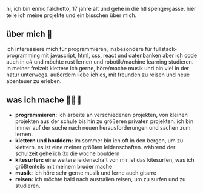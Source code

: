 hi, ich bin ennio falchetto, 17 jahre alt und gehe in die htl spengergasse. hier teile ich meine projekte und ein bisschen über mich.

## über mich 🌻

ich interessiere mich für programmieren, insbesondere für fullstack-programming mit javascript, html, css, react und datenbanken aber ich code auch in c# und möchte rust lernen und robotik/machine learning studieren. in meiner freizeit klettere ich gerne, höre/mache musik und bin viel in der natur unterwegs. außerdem liebe ich es, mit freunden zu reisen und neue abenteuer zu erleben.

## was ich mache 🧑🏻‍💻

- **programmieren:** ich arbeite an verschiedenen projekten, von kleinen projekten aus der schule bis hin zu größeren privaten projekten. ich bin immer auf der suche nach neuen herausforderungen und sachen zum lernen.
- **klettern und bouldern:** im sommer bin ich oft in den bergen, um zu klettern. es ist eine meiner größten leidenschaften. während der schulzeit gehe ich 3x die woche bouldern
- **kitesurfen:** eine weitere leidenschaft von mir ist das kitesurfen, was ich größtenteils mit meinem bruder mache
- **musik:** ich höre sehr gerne musik und lerne auch gitarre
- **reisen:** ich möchte bald nach australien reisen, um zu surfen und zu studieren.
